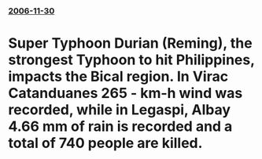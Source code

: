 ### [2006-11-30](/news/2006/11/30/index.md)

#  Super Typhoon Durian (Reming), the strongest Typhoon to hit Philippines, impacts the Bical region. In Virac Catanduanes 265 - km-h wind was recorded, while in Legaspi, Albay 4.66 mm of rain is recorded and a total of 740 people are killed.



